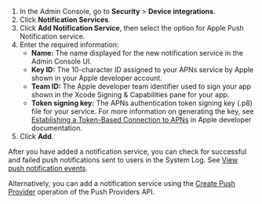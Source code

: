 1. In the Admin Console, go to **Security** > **Device integrations**.
2. Click **Notification Services**.
3. Click **Add Notification Service**, then select the option for Apple Push Notification service.
4. Enter the required information:
   * **Name:** The name displayed for the new notification service in the Admin Console UI.
   * **Key ID:** The 10-character ID assigned to your APNs service by Apple shown in your Apple developer account.
   * **Team ID:** The Apple developer team identifier used to sign your app shown in the Xcode Signing & Capabilities pane for your app.
   * **Token signing key:** The APNs authentication token signing key (.p8) file for your service. For more information on generating the key, see [Establishing a Token-Based Connection to APNs](https://developer.apple.com/documentation/usernotifications/setting_up_a_remote_notification_server/establishing_a_token-based_connection_to_apns) in Apple developer documentation.
5. Click **Add**.

After you have added a notification service, you can check for successful and failed push notifications sent to users in the System Log. See [View push notification events](https://help.okta.com/okta_help.htm?type=oie&id=ext-all-notification-services).

Alternatively, you can add a notification service using the [Create Push Provider](/docs/reference/api/push-providers/#create-push-provider) operation of the Push Providers API.
